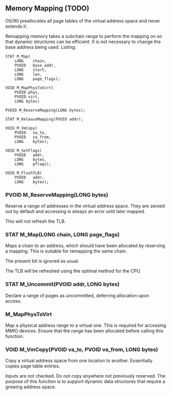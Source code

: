 ## Memory Mapping (TODO)

OS/90 preallocates all page tables of the virtual address space and never extends it.

Remapping memory takes a subchain range to perform the mapping on so that dynamic structures can be efficient. It is not necessary to change the base address being used.
Listing:

```
STAT M_Map(
	LONG    chain,
	PVOID   base_addr,
	LONG    start,
	LONG    len,
	LONG    page_flags);

VOID M_MapPhysToVirt(
	PVOID phys,
	PVOID virt,
	LONG bytes)

PVOID M_ReserveMapping(LONG bytes);

STAT M_ReleaseMapping(PVOID addr);

VOID M_VmCopy(
	PVOID   va_to,
	PVOID   va_from,
	LONG    bytes);

VOID M_SetFlags(
	PVOID   addr,
	LONG    bytes,
	LONG    pflags);

VOID M_FlushTLB(
	PVOID   addr,
	LONG    bytes);
```

### PVOID M_ReserveMapping(LONG bytes)

Reserve a range of addresses in the virtual address space. They are zeroed out by default and accessing is always an error until later mapped.

This will not refresh the TLB.

### STAT M_Map(LONG chain, LONG page_flags)

Maps a chain to an address, which should have been allocated by reserving a mapping. This is suitable for remapping the same chain.

The present bit is ignored as usual.

The TLB will be refreshed using the optimal method for the CPU.

### STAT M_Uncommit(PVOID addr, LONG bytes)

Declare a range of pages as uncommitted, deferring allocation upon access.

### M_MapPhysToVirt

Map a physical address range to a virtual one. This is required for accessing MMIO devices. Ensure that the range has been allocated before calling this function.

### VOID M_VmCopy(PVOID va_to, PVOID va_from, LONG bytes)

Copy a virtual address space from one location to another. Essentially copies page table entries.

Inputs are not checked. Do not copy anywhere not previously reserved. The purpose of this function is to support dynamic data structures that require a growing address space.
